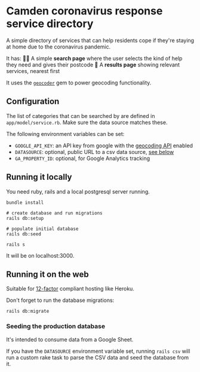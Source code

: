 # Camden coronavirus response service directory

A simple directory of services that can help residents cope if they're staying at home due to the coronavirus pandemic.

It has:
🕵️‍♀️ A simple **search page** where the user selects the kind of help they need and gives their postcode
📍 A **results page** showing relevant services, nearest first

It uses the [`geocoder`](https://github.com/alexreisner/geocoder) gem to power geocoding functionality.

## Configuration

The list of categories that can be searched by are defined in `app/model/service.rb`. Make sure the data source matches these.

The following environment variables can be set:

- `GOOGLE_API_KEY`: an API key from google with the [geocoding API](https://developers.google.com/maps/documentation/geocoding/intro) enabled
- `DATASOURCE`: optional, public URL to a csv data source, [see below](#seeding-the-production-database)
- `GA_PROPERTY_ID`: optional, for Google Analytics tracking

## Running it locally

You need ruby, rails and a local postgresql server running.

```
bundle install

# create database and run migrations
rails db:setup

# populate initial database
rails db:seed

rails s
```

It will be on localhost:3000.

## Running it on the web

Suitable for [12-factor](https://12factor.net/) compliant hosting like Heroku.

Don't forget to run the database migrations:

```
rails db:migrate
```

### Seeding the production database

It's intended to consume data from a Google Sheet.

If you have the `DATASOURCE` environment variable set, running `rails csv` will run a custom rake task to parse the CSV data and seed the database from it.
